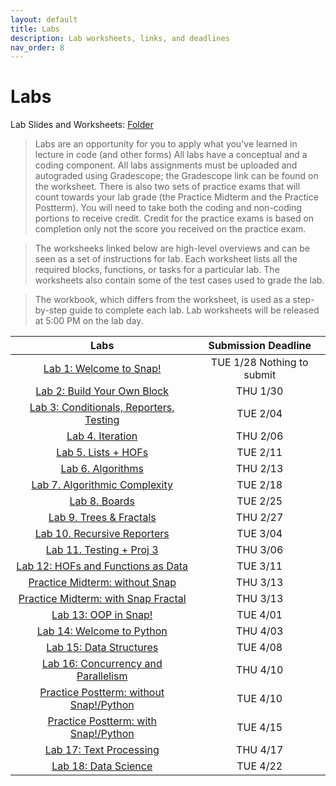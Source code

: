 ```yaml
---
layout: default
title: Labs
description: Lab worksheets, links, and deadlines
nav_order: 8
---
```

# Labs

Lab Slides and Worksheets: [Folder](https://drive.google.com/drive/folders/1z6518_Tq-_wgIOnwOTZUg6O8sBNtHJAc?usp=sharing)

> Labs are an opportunity for you to apply what you've learned in lecture in code (and other forms) All labs have a conceptual and a coding component. All labs assignments must be uploaded and autograded using Gradescope; the Gradescope link can be found on the worksheet. There is also two sets of practice exams that will count towards your lab grade (the Practice Midterm and the Practice Postterm). You will need to take both the coding and non-coding portions to receive credit. Credit for the practice exams is based on completion only not the score you received on the practice exam. 

> The worksheeks linked below are high-level overviews and can be seen as a set of instructions for  lab. Each worksheet lists all the required blocks, functions, or tasks for a particular lab. The worksheets also contain some of the test cases used to grade the lab.

> The workbook, which differs from the worksheet, is used as a step-by-step guide to complete each lab. Lab worksheets will be released at 5:00 PM on the lab day. 

| Labs                                       | Submission Deadline       |
| :----:                                     | :----:                     |
| [Lab 1: Welcome to Snap!](https://docs.google.com/document/d/1A-e8t_ow2SamdUqJC9tfT11-ZaCn351NW3CpD-KvxN8/edit?usp=drive_link)                    | TUE 1/28 Nothing to submit |
| [Lab 2: Build Your Own Block](https://docs.google.com/document/d/1ewb7nT9CGZRqnbbYmKWaqXJHDqq6Nn0Y8vNOjgaMrBk/edit?tab=t.0#heading=h.ew4i1encppj2)                 | THU 1/30                   |
| [Lab 3: Conditionals, Reporters, Testing](https://docs.google.com/document/d/1NkU9MzRESC0F1l3A520-F2AtSnf3rheOFxvUEGXd4F8/edit?tab=t.0#heading=h.ew4i1encppj2)     | TUE 2/04                   |
| [Lab 4. Iteration](https://docs.google.com/document/d/1SWvggIxXtk3wzM85eEJru4YGwPWfNmsK9GN6H5soJXU/edit?usp=sharing)                            | THU 2/06                   |
| [Lab 5. Lists + HOFs](https://docs.google.com/document/d/1EH7DJaWCrdoW_qsfbOhbhztdpYP2PxiYcqGUIMlZjZA/edit?tab=t.0#heading=h.ew4i1encppj2)                         | TUE 2/11                   |
| [Lab 6. Algorithms](https://docs.google.com/document/d/1vBD-hA5BTbiBJIT-TstaM2wMu_bPbGt_XRrwTN-ZBWY/edit?tab=t.0)                            | THU 2/13                   |
| [Lab 7. Algorithmic Complexity](https://docs.google.com/document/d/1_WPGfNILSyaQ7ZWyC7fnYg0eZsqcVCgecd_ppZ66HF4/edit?tab=t.0)               | TUE 2/18                   |
| [Lab 8. Boards](https://docs.google.com/document/d/1HBaIfVG-E_DqzFi1ELJRuGj-4qlG_IyPHiTEEpNVKwk/edit?tab=t.0#heading=h.ew4i1encppj2)                               | TUE 2/25                   |
| [Lab 9. Trees & Fractals](https://docs.google.com/document/d/1_3KMAI3X7NQjgk9sa915RSrL8hryKjJVkGdhX1Bd6GE/edit?tab=t.0)                     | THU 2/27                   |
| [Lab 10. Recursive Reporters](https://docs.google.com/document/d/1-btXeE_tvxm0Qr8nM8d49dAXjr3NYKlSnDZJ0yoa5ns/edit?tab=t.0)                     | TUE 3/04                   |
| [Lab 11. Testing + Proj 3](https://docs.google.com/document/d/13DT79qEEZGMqNQVSggPznzyxt5Xih79Ul_YlCfqwy-U/edit?tab=t.0)                     | THU 3/06                   |
| [Lab 12: HOFs and Functions as Data](https://docs.google.com/document/d/1A3TMkxzEKlgz7y1sbfuaYBMfpXNtiKPArXnqdjjG0Rc/edit?tab=t.0#heading=h.ew4i1encppj2)           | TUE 3/11                   |
| [Practice Midterm: without Snap](https://us.prairielearn.com/pl/course_instance/177790/assessment/2509379)               | THU 3/13                   |
| [Practice Midterm: with Snap Fractal](https://us.prairielearn.com/pl/course_instance/177790/assessment/2509405)          | THU 3/13                   |
| [Lab 13: OOP in Snap!](https://docs.google.com/document/d/18OMc8HFIkOR8OigJdIvrlA96PIGkPdeVruULt_Wp6kk/edit?tab=t.0)                          | TUE 4/01                   |
| [Lab 14: Welcome to Python](https://docs.google.com/document/d/1lbhe0cc_rlM90a5W_d2HTXUrC4Gyrh50B4QJk6h---o/edit?tab=t.0#heading=h.ew4i1encppj2)                     | THU 4/03                   |
| [Lab 15: Data Structures](https://docs.google.com/document/d/1ST2xCSM4uPI_7m9NT_iyLvwXngTuR9geQf5YzYWy_vA/edit?tab=t.0#heading=h.ew4i1encppj2)                       | TUE 4/08                   |
| [Lab 16: Concurrency and Parallelism](https://cs10.org/bjc-r/cur/programming/concurrency/snap/snap-machine-concepts.html?topic=berkeley_bjc%2Fareas%2Fconcurrency.topic&course&novideo&noreading&noassignment)           | THU 4/10                   |
| [Practice Postterm: without Snap!/Python](https://us.prairielearn.com/pl/course_instance/177790/instructor/assessment/2509388/)       | TUE 4/10                   |
| [Practice Postterm: with Snap!/Python](https://us.prairielearn.com/pl/course_instance/177790/instructor/assessment/2509389/)          | TUE 4/15                   |
| [Lab 17: Text Processing](https://docs.google.com/document/d/1-QROXwE247RlwVTqflFcanSEAMLYhnY6Ysf2MZvfLUA/edit?tab=t.0)                       | THU 4/17                   |
| [Lab 18: Data Science](https://docs.google.com/document/d/1dAiLwS48YmlgGpUUNhgyq9oW5oj9hcXHnqp-7-4TYH8/edit?tab=t.0#heading=h.tfllvyhixsuc)                          | TUE 4/22                   |





